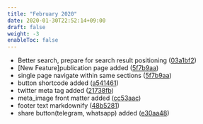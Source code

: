 ```yaml
---
title: "February 2020"
date: 2020-01-30T22:52:14+09:00
draft: false
weight: -3
enableToc: false
---
```


* Better search, prepare for search result positioning ([03a1bf2](https://github.com/zzossig/hugo-theme-zzo/commit/03a1bf2))
* [New Feature]publication page added ([5f7b9aa](https://github.com/zzossig/hugo-theme-zzo/commit/5f7b9aa))
* single page navigate within same sections ([5f7b9aa](https://github.com/zzossig/hugo-theme-zzo/commit/5f7b9aa))
* button shortcode added ([a541461](https://github.com/zzossig/hugo-theme-zzo/commit/a541461))
* twitter meta tag added ([21738fb](https://github.com/zzossig/hugo-theme-zzo/commit/21738fb))
* meta_image front matter added ([cc53aac](https://github.com/zzossig/hugo-theme-zzo/commit/cc53aac))
* footer text markdownify ([48b5281](https://github.com/zzossig/hugo-theme-zzo/commit/48b5281))
* share button(telegram, whatsapp) added ([e30aa48](https://github.com/zzossig/hugo-theme-zzo/commit/e30aa48))